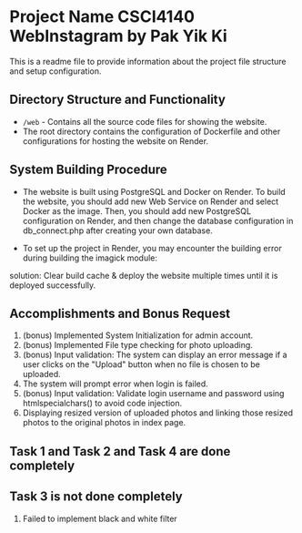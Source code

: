 # Project Name CSCI4140 WebInstagram by Pak Yik Ki 

This is a readme file to provide information about the project file structure and setup configuration.


## Directory Structure and Functionality

- `/web` - Contains all the source code files for showing the website.
- The root directory contains the configuration of Dockerfile and other configurations for hosting the website on Render.

## System Building Procedure

- The website is built using PostgreSQL and Docker on Render. To build the website, you should add new Web Service on Render and select Docker as the image. Then, you should add new PostgreSQL configuration on Render, and then change the database configuration in db_connect.php after creating your own database.

- To set up the project in Render, you may encounter the building error during building the imagick module:

solution: Clear build cache & deploy the website multiple times until it is deployed successfully.

## Accomplishments and Bonus Request

1. (bonus) Implemented System Initialization for admin account.
2. (bonus) Implemented File type checking for photo uploading.
3. (bonus) Input validation: The system can display an error message if a user clicks on the "Upload"
   button when no file is chosen to be uploaded.
4. The system will prompt error when login is failed.
5. (bonus) Input validation: Validate login username and password using htmlspecialchars() to avoid code injection.
6. Displaying resized version of uploaded photos and linking those resized photos to the
   original photos in index page.

## Task 1 and Task 2 and Task 4 are done completely

## Task 3 is not done completely

1. Failed to implement black and white filter
